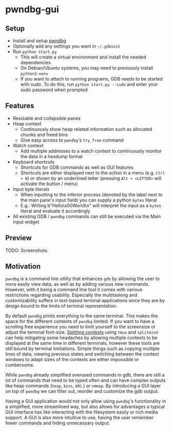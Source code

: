 # pwndbg-gui

## Setup

- Install and setup [pwndbg](https://github.com/pwndbg/pwndbg/tree/44d75e3bd6d9741daf87c933275369fcfeaeebe7#how)
- Optionally add any settings you want in `~/.gdbinit`
- Run `python start.py`
  - This will create a virtual environment and install the needed dependencies
  - On Debian/Ubuntu systems, you may need to previously install `python3-venv`
  - If you want to attach to running programs, GDB needs to be started with sudo. To do this, run `python start.py --sudo` and enter your sudo password when prompted

## Features

- Resizable and collapsible panes
- Heap context
  - Continuously show heap related information such as allocated chunks and freed bins
  - Give easy access to `pwndbg`'s `try_free` command
- Watch context
  - Add multiple addresses to a watch context to continuously monitor the data in a hexdump format
- Keyboard shortcuts
  - Shortcuts for GDB commands as well as GUI features
  - Shortcuts are either displayed next to the action in a menu (e.g. `Ctrl + N`) or shown by an underlined letter (pressing `Alt + <LETTER>` will activate the button / menu)
- Input byte literals
  - When inputting to the inferior process (denoted by the label next to the main pane's input field) you can supply a python `bytes` literal
  - E.g.: Writing b"Hello\x00World\n" will interpret the input as a `bytes` literal and evaluate it accordingly
- All existing GDB / `pwndbg` commands can still be executed via the Main input widget

## Preview

TODO: Screenshots

## Motivation

`pwndbg` is a command line utility that enhances `gdb` by allowing the user to more easily view data, as well as by adding various new commands.
However, with it being a command line tool it comes with various restrictions regarding usability.
Especially the multitasking and customizability suffers in text-based terminal applications since they are by design bound to the limits of terminal representation.

By default `pwndbg` prints everything to the same terminal. This makes the space for the different contexts of `pwndbg` limited.
If you want to have a scrolling free experience you need to limit yourself to the screensize or adjust the terminal font-size.
[Splitting contexts](https://github.com/pwndbg/pwndbg/blob/dev/FEATURES.md#splitting--layouting-context) using `tmux` and `splitmind` can help mitigating some headaches by allowing multiple contexts to be displayed at the same time in different terminals, however these tools are still bound by terminal limitations.
Simple things such as copying multiple lines of data, viewing previous states and switching between the context windows to adapt sizes of the contexts are either impossible or cumbersome.  

While `pwndbg` already simplified overused commands in gdb, there are still a lot of commands that need to be typed often and can have complex outputs like heap commands (`heap`, `bins`, etc.) or `vmmap`. 
By introducing a GUI layer on top of `pwndbg` we can filter out, reorder and customize the gdb output.

Having a GUI application would not only allow using `pwndbg`'s functionality in a simplified, more streamlined way, but also allows for advantages a typical GUI interface has like interacting with the filesystem easily or rich media support.
A GUI is also more intuitive to use, having the user remember fewer commands and hiding unnecessary output.
